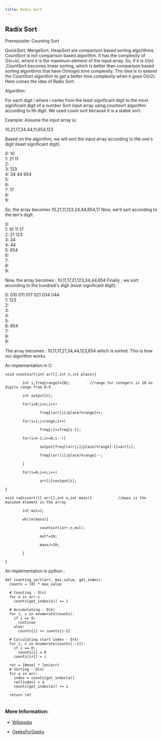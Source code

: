 ```yaml
---
title: Radix Sort
---
```


## Radix Sort

Prerequisite: Counting Sort

QuickSort, MergeSort, HeapSort are comparison based sorting algorithms.
CountSort is not comparison based algorithm. It has the complexity of O(n+k), where k is the maximum element of the input array.
So, if k is O(n) ,CountSort becomes linear sorting, which is better than comparison based sorting algorithms that have O(nlogn) time complexity. 
The idea is to extend the CountSort algorithm to get a better time complexity when k goes O(n2). 
Here comes the idea of Radix Sort.

Algorithm:

For each digit i where i varies from the least significant digit to the most significant digit of a number
Sort input array using countsort algorithm according to ith digit.
We used count sort because it is a stable sort.

Example: Assume the input array is:

10,21,17,34,44,11,654,123

Based on the algorithm, we will sort the input array according to the one's digit (least significant digit).

0: 10 </br>
1: 21 11</br>
2:</br>
3: 123</br>
4: 34 44 654</br>
5:</br>
6:</br>
7: 17</br>
8:</br>
9:</br>

So, the array becomes 10,21,11,123,24,44,654,17
Now, we'll sort according to the ten's digit:

0:</br>
1: 10 11 17</br>
2: 21 123</br>
3: 34</br>
4: 44</br>
5: 654</br>
6:</br>
7:</br>
8:</br>
9:

Now, the array becomes : 10,11,17,21,123,34,44,654
Finally , we sort according to the hundred's digit (most significant digit):

0: 010 011 017 021 034 044</br>
1: 123</br>
2:</br>
3:</br>
4:</br>
5:</br>
6: 654</br>
7:</br>
8:</br>
9:

The array becomes : 10,11,17,21,34,44,123,654 which is sorted. This is how our algorithm works. 

An implementation in C:
```
void countsort(int arr[],int n,int place){

        int i,freq[range]={0};         //range for integers is 10 as digits range from 0-9

        int output[n];

        for(i=0;i<n;i++)

                freq[(arr[i]/place)%range]++;

        for(i=1;i<range;i++)

                freq[i]+=freq[i-1];

        for(i=n-1;i>=0;i--){

                output[freq[(arr[i]/place)%range]-1]=arr[i];

                freq[(arr[i]/place)%range]--;

        }

        for(i=0;i<n;i++)

                arr[i]=output[i];

}

void radixsort(ll arr[],int n,int maxx){            //maxx is the maximum element in the array

        int mul=1;

        while(maxx){

                countsort(arr,n,mul);

                mul*=10;

                maxx/=10;

        }

}
```
An implementation in python :

```
def counting_sort(arr, max_value, get_index):
  counts = [0] * max_value

  # Counting - O(n)
  for a in arr:s
    counts[get_index(a)] += 1
  
  # Accumulating - O(k)
  for i, c in enumerate(counts):
    if i == 0:
      continue
    else:
      counts[i] += counts[i-1]

  # Calculating start index - O(k)
  for i, c in enumerate(counts[:-1]):
    if i == 0:
      counts[i] = 0
    counts[i+1] = c

  ret = [None] * len(arr)
  # Sorting - O(n)
  for a in arr:
    index = counts[get_index(a)]
    ret[index] = a
    counts[get_index(a)] += 1
  
  return ret
  
```

### More Information:

- [Wikipedia](https://en.wikipedia.org/wiki/Radix_sort)

- [GeeksForGeeks](http://www.geeksforgeeks.org/radix-sort/)
